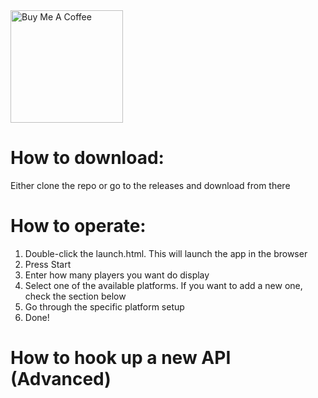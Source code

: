 <a href="https://buymeacoffee.com/dimithedragon" target="_blank">
  <img src="https://cdn.buymeacoffee.com/buttons/v2/default-yellow.png" alt="Buy Me A Coffee" width="180"/>
</a>

# How to download:

Either clone the repo or go to the releases and download from there

# How to operate:

1. Double-click the launch.html. This will launch the app in the browser
2. Press Start
3. Enter how many players you want do display
4. Select one of the available platforms. If you want to add a new one, check the section below
5. Go through the specific platform setup
6. Done!

# How to hook up a new API (Advanced)